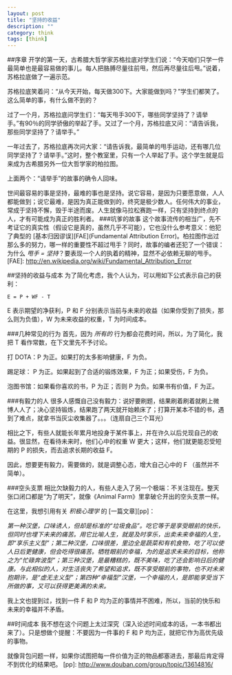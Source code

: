 ```yaml
---
layout: post
title: "坚持的收益"
description: ""
category: think 
tags: [think]
---
```

##序章
开学的第一天，古希腊大哲学家苏格拉底对学生们说：“今天咱们只学一件最简单也是最容易做的事儿。每人把胳膊尽量往前甩，然后再尽量往后甩。”说着，苏格拉底做了一遍示范。

苏格拉底笑着问：“从今天开始，每天做300下。大家能做到吗？”学生们都笑了。这么简单的事，有什么做不到的？

过了一个月，苏格拉底问学生们：“每天甩手300下，哪些同学坚持了？请举手。”有90％的同学骄傲的举起了手。又过了一个月，苏格拉底又问：“请告诉我，那些同学坚持了？请举手。” 

一年过去了，苏格拉底再次问大家：“请告诉我，最简单的甩手运动，还有哪几位同学坚持了？请举手。”这时，整个教室里，只有一个人举起了手。这个学生就是后来成为古希腊另外一位大哲学家的柏拉图。

上面两个：“请举手”的故事的确令人回味。

世间最容易的事是坚持，最难的事也是坚持。说它容易，是因为只要愿意做，人人都能做到；说它最难，是因为真正能做到的，终究是极少数人。任何伟大的事业，常成于坚持不懈，毁于半途而废。人生就像马拉松赛跑一样，只有坚持到终点的人，才有可能成为真正的胜利者。
###坑爹的故事
这个故事流传的相当广，先不考证它的真实性（假设它是真的，虽然几乎不可能），它也没什么参考意义：他犯了典型的 [基本归因谬误][FAE](Fundamental Attribution Error)。柏拉图作出过那么多的努力，哪一样的重要性不超过甩手？同时，故事的编者还犯了一个错误：为什么 *甩手 = 坚持*？要表现一个人的执着的精神，显然不必依赖无聊的甩手。
[FAE]: http://en.wikipedia.org/wiki/Fundamental_Attribution_Error

##坚持的收益与成本
为了简化考虑，我个人认为，可以用如下公式表示自己的获利：

`E = P + WF - T`

E 表示期望的净获利，P 和 F 分别表示当前与未来的收益（如果你受到了损失，那么则为负值），W 为未来收益的权重，T 为时间成本。

###几种常见的行为
首先，因为 *所有的* 行为都会花费时间，所以，为了简化，我把 T 看作常数，在下文里先不予讨论。

打 DOTA：P 为正。如果打的太多影响健康，F 为负。

踢足球： P 为正。如果起到了合适的锻炼效果，F 为正；如果受伤，F 为负。

泡图书馆：如果看你喜欢的书，P 为正；否则 P 为负。如果书有价值，F 为正。

###有毅力的人
很多人感慨自己没有毅力：说好要刷题，结果刷着刷着就刷上微博人人了；决心坚持锻炼，结果跑了两天就开始赖床了；打算开某本不错的书，遇到了难点，就拿书当灰尘收集器了。。。（连扇自己三个耳光） 

相比之下，有些人就能长年累月地投身于某件事上，并在许久以后兑现自己的收益。很显然，在看待未来时，他们心中的权重 W 更大；这样，他们就更能忍受短期的 P 的损失，而去追求长期的收益 F。

因此，想要更有毅力，需要做的，就是调整心态，增大自己心中的 F （虽然并不简单）。

###空头支票
相比欠缺毅力的人，有些人走入了另一个极端：不关注现在。整天张口闭口都是“为了明天”，就像《Animal Farm》里拿破仑开出的空头支票一样。

在这里，我想引用有关 *积极心理学* 的 [一篇文章][pp]：

*第一种汉堡，口味诱人，但却是标准的“垃圾食品”。吃它等于是享受眼前的快乐，但同时也埋下未来的痛苦。用它比喻人生，就是及时享乐，出卖未来幸福的人生，即“享乐主义型”；第二种汉堡，口味很差，里边全是蔬菜和有机食物，吃了可以使人日后更健康，但会吃得很痛苦。牺牲眼前的幸福，为的是追求未来的目标，他称之为“忙碌奔波型”；第三种汉堡，是最糟糕的，既不美味，吃了还会影响日后的健康。与此相似的人，对生活丧失了希望和追求，既不享受眼前的事物，也不对未来抱期许，是“虚无主义型”；第四种“幸福型”汉堡，一个幸福的人，是即能享受当下所做的事，又可以获得更美满的未来。*

我上文也提到过，找到一件 F 和 P 均为正的事情并不困难，所以，当前的快乐和未来的幸福并不矛盾。

##时间成本
我不想在这个问题上太过深究（深入论述时间成本的话，一本书都出来了）。只是想做个提醒：不要因为一件事的 F 和 P 均为正，就把它作为高优先级的事物。

就像背包问题一样，如果你试图把每一件价值为正的物品都塞进去，那最后肯定得不到优化的结果吧。
[pp]: http://www.douban.com/group/topic/13614816/


